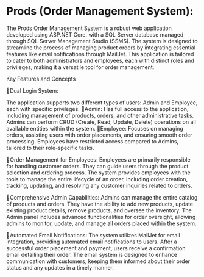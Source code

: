 # Prods (Order Management System):

The Prods Order Management System is a robust web application developed using ASP.NET Core, 
with a SQL Server database managed through SQL Server Management Studio (SSMS). The system is designed to
streamline the process of managing product orders by integrating essential features like email notifications through MailJet.
This application is tailored to cater to both administrators and employees, each with distinct roles and privileges, making it a versatile tool for order management.

Key Features and Concepts

🔸Dual Login System:

The application supports two different types of users: Admin and Employee, each with specific privileges.
        🔹Admin: Has full access to the application, including management of products, orders, and other administrative tasks. Admins can perform CRUD (Create, Read, Update, Delete) operations on all available entities within the system.
        🔹Employee: Focuses on managing orders, assisting users with order placements, and ensuring smooth order processing. Employees have restricted access compared to Admins, tailored to their role-specific tasks.

🔸Order Management for Employees:
Employees are primarily responsible for handling customer orders. They can guide users through the product selection and ordering process.
The system provides employees with the tools to manage the entire lifecycle of an order, including order creation, tracking, updating, and resolving any customer inquiries related to orders.



🔸Comprehensive Admin Capabilities:
Admins can manage the entire catalog of products and orders. They have the ability to add new products, update existing product details, remove products, and oversee the inventory.
The Admin panel includes advanced functionalities for order oversight, allowing admins to monitor, update, and manage all orders placed within the system.

🔸Automated Email Notifications:
The system utilizes MailJet for email integration, providing automated email notifications to users. After a successful order placement and payment, users receive a confirmation email detailing their order.
The email system is designed to enhance communication with customers, keeping them informed about their order status and any updates in a timely manner.

